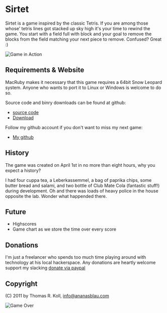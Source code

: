 Sirtet
======

Sirtet is a game inspired by the classic Tetris. If you are among those whose'
tetris lines got stacked up sky high it's your time to rewind the game.
You start with a field full with block and your goal to remove the
blocks from the field matching your next piece to remove. Confused? Great :)


![Game in Action](https://github.com/TomK32/Sirtet/raw/master/screenshot.png)

Requirements & Website
----------------------

MacRuby makes it necessary that this game requires a 64bit Snow Leopard system.
Anyone who wants to port it to Linux or Windows is welcome to do so.

Source code and binry downloads can be found at github:

* [source code](http://github.com/TomK32/sirtet)
* [Download](http://github.com/TomK32/sirtet/downloads)

Follow my github account if you don't want to miss my next game:

*  [My github](http://github.com/TomK32)


History
-------

The game was created on April 1st in no more than eight hours, why you expect a history?

I had four cuppa tea, a Leberkassemmel, a bag of paprika chips, some
butter bread and salami, and two bottle of Club Mate Cola (fantastic stuff!)
during development. Oh and there was loads of heavy police in the house
opposite the lab. Wonder what happended there.

Future
------
* Highscores
* Game chart as we store the time over every score

Donations
---------

I'm just a freelancer who spends too much time playing around with technology
at his local hackerspace. Any donations are heartly welcome support my slacking
[donate via paypal](https://www.paypal.com/cgi-bin/webscr?cmd=_s-xclick&hosted_button_id=XAC4KZXJB964C)


Copyright
---------
(C) 2011 by Thomas R. Koll, <info@ananasblau.com>

![Game Over](https://github.com/TomK32/Sirtet/raw/master/screenshot2.png)
